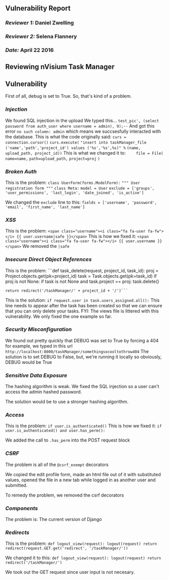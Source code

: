 ## Vulnerability Report
### *Reviewer 1:* Daniel Zwelling
### *Reviewer 2:* Selena Flannery
### *Date:* April 22 2016

## Reviewing nVisium Task Manager

## Vulnerability

First of all, debug is set to True. So, that's kind of a problem.

### *Injection*

We found SQL injection in the upload
We typed this...
     `test_pic', (select password from auth_user where username = admin), 9);--`
And got this error `no such column: admin` which means we succsesfully interacted with the database.
This is what the code originally said:
   `curs = connection.cursor()`
            `curs.execute(`
                `"insert into taskManager_file ('name','path','project_id') values ('%s','%s',%s)" %`
                `(name, upload_path, project_id))`
This is what we changed it to:
    `    file = File(`
                `name=name,`
                `path=upload_path,`
                `project=proj`
            `)`

### *Broken Auth*

This is the problem:
    `class UserForm(forms.ModelForm):`
    `""" User registration form """`
    `class Meta:`
        `model = User`
        `exclude = ['groups', 'user_permissions', 'last_login', 'date_joined', 'is_active']`

We changed the `exclude` line to this:
    `fields = ['username', 'password', 'email', 'first_name', 'last_name']`


### *XSS*

This is the problem:
    `<span class="username"><i class="fa fa-user fa-fw"></i> {{ user.username|safe }}</span>`
This is how we fixed it:
    `<span class="username"><i class="fa fa-user fa-fw"></i> {{ user.username }}</span>`
    We removed the `|safe`
### *Insecure Direct Object References*

This is the problem:
    ```def task_delete(request, project_id, task_id):
    proj = Project.objects.get(pk=project_id)
    task = Task.objects.get(pk=task_id)
    if proj is not None:
        if task is not None and task.project == proj:
            task.delete()

    return redirect('/taskManager/' + project_id + '/')```
This is the solution:
    `if request.user in task.users_assigned.all():`
    This line needs to appear after the task has been created so that we can
    ensure that you can only delete your tasks.
FYI: The views file is littered with this vulnerability. We only fixed the one example so far.


### *Security Misconfiguration*

We found out pretty quickly that DEBUG was set to True by forcing a 404
for example, we typed in this url `http://localhost:8000/taskManager/somethingsocooltothrow404`
The solution is to set DEBUG to False, but, we're running it locally so obviously, DEBUG would be True

### *Sensitive Data Exposure*

The hashing algorithm is weak. We fixed the SQL injection so a user can't access the
admin hashed password.

The solution would be to use a stronger hashing algorithm.

### *Access*

This is the problem:
    `if user.is_authenticated()`
This is how we fixed it:
    `if user.is_authenticated() and user.has_perm():`

We added the call to `.has_perm` into the POST request block

### *CSRF*

The problem is all of the `@csrf_exempt` decorators

We copied the edit profile form, made an html file out of it with substituted values,
opened the file in a new tab while logged in as another user and submitted.

To remedy the problem, we removed the csrf decorators

### *Components*

The problem is:
    The current version of Django

### *Redirects*

This is the problem:
    ```def logout_view(request):
    logout(request)
    return redirect(request.GET.get('redirect', '/taskManager/'))```

We changed it to this:
    ```def logout_view(request):
    logout(request)
    return redirect('/taskManager/')```

We took out the GET request since user input is not necesary.








